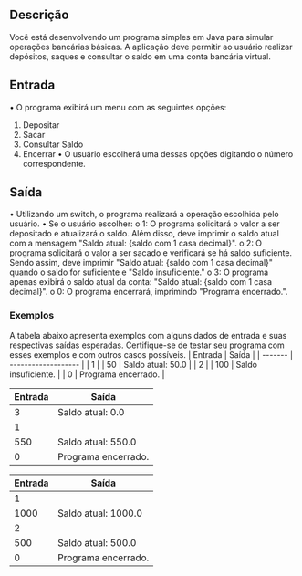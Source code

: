 ## Descrição
Você está desenvolvendo um programa simples em Java para simular operações bancárias básicas. A aplicação deve permitir ao usuário realizar depósitos, saques e consultar o saldo em uma conta bancária virtual.
## Entrada
•	O programa exibirá um menu com as seguintes opções:
1.	Depositar
2.	Sacar
3.	Consultar Saldo
4.	Encerrar
•	O usuário escolherá uma dessas opções digitando o número correspondente.
## Saída
•	Utilizando um switch, o programa realizará a operação escolhida pelo usuário.
•	Se o usuário escolher:
o	1: O programa solicitará o valor a ser depositado e atualizará o saldo. Além disso, deve imprimir o saldo atual com a mensagem "Saldo atual: {saldo com 1 casa decimal}".
o	2: O programa solicitará o valor a ser sacado e verificará se há saldo suficiente. Sendo assim, deve imprimir "Saldo atual: {saldo com 1 casa decimal}" quando o saldo for suficiente e "Saldo insuficiente."
o	3: O programa apenas exibirá o saldo atual da conta: "Saldo atual: {saldo com 1 casa decimal}".
o	0: O programa encerrará, imprimindo "Programa encerrado.".
### Exemplos
A tabela abaixo apresenta exemplos com alguns dados de entrada e suas respectivas saídas esperadas. Certifique-se de testar seu programa com esses exemplos e com outros casos possíveis.
| Entrada | Saída               |
| ------- | ------------------- |
| 1       |
| 50      | Saldo atual: 50.0   |
| 2       |
| 100     | Saldo insuficiente. |
| 0       | Programa encerrado. |

| Entrada | Saída               |
| ------- | ------------------- |
| 3       | Saldo atual: 0.0    |
| 1       |
| 550     | Saldo atual: 550.0  |
| 0       | Programa encerrado. |

| Entrada | Saída               |
| ------- | ------------------- |
| 1       |
| 1000    | Saldo atual: 1000.0 |
| 2       |
| 500     | Saldo atual: 500.0  |
| 0       | Programa encerrado. |

